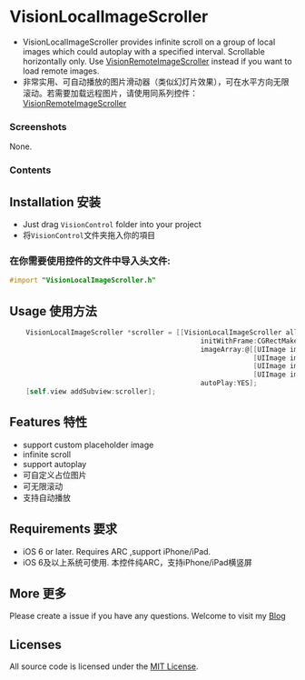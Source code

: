 VisionLocalImageScroller
=====
* VisionLocalImageScroller provides infinite scroll on a group of local images which could autoplay with a specified interval. Scrollable horizontally only. Use [VisionRemoteImageScroller](https://github.com/VIIIO/VisionRemoteImageScroller "VisionRemoteImageScroller") instead if you want to load remote images.
* 非常实用、可自动播放的图片滑动器（类似幻灯片效果），可在水平方向无限滚动。若需要加载远程图片，请使用同系列控件：[VisionRemoteImageScroller](https://github.com/VIIIO/VisionRemoteImageScroller "VisionRemoteImageScroller")

### Screenshots
None.

### Contents
## Installation 安装

* Just drag `VisionControl` folder into your project
* 将`VisionControl`文件夹拖入你的項目

### 在你需要使用控件的文件中导入头文件:
```objective-c
#import "VisionLocalImageScroller.h"
```
## Usage 使用方法
```objective-c
    VisionLocalImageScroller *scroller = [[VisionLocalImageScroller alloc] 
                                               initWithFrame:CGRectMake(0, 100, 400, 200)
                                               imageArray:@[[UIImage imageNamed:@"1.png"],
                                                            [UIImage imageNamed:@"2.png"],
                                                            [UIImage imageNamed:@"3.png"],
                                                            [UIImage imageNamed:@"4.png"]]
                                               autoPlay:YES];
    [self.view addSubview:scroller];
```

## Features 特性
* support custom placeholder image</br>
* infinite scroll</br>
* support autoplay</br>
* 可自定义占位图片</br>
* 可无限滚动</br>
* 支持自动播放</br>

## Requirements 要求
* iOS 6 or later. Requires ARC  ,support iPhone/iPad.
* iOS 6及以上系统可使用. 本控件纯ARC，支持iPhone/iPad横竖屏

## More 更多 

Please create a issue if you have any questions.
Welcome to visit my [Blog](http://blog.viiio.com/ "Vision的博客")

## Licenses
All source code is licensed under the [MIT License](https://github.com/VIIIO/VisionLocalImageScroller/blob/master/LICENSE "License").

